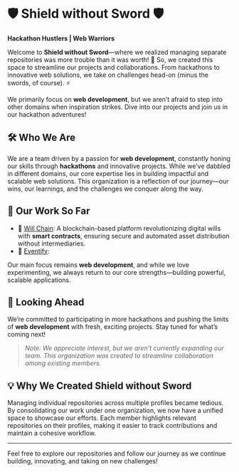 # 🛡️ **Shield without Sword** 🛡️

**Hackathon Hustlers | Web Warriors**

Welcome to **Shield without Sword**—where we realized managing separate repositories was more trouble than it was worth! 🎉 So, we created this space to streamline our projects and collaborations. From hackathons to innovative web solutions, we take on challenges head-on (minus the swords, of course). ⚡

We primarily focus on **web development**, but we aren’t afraid to step into other domains when inspiration strikes. Dive into our projects and join us in our hackathon adventures!

## 🛠️ **Who We Are**

We are a team driven by a passion for **web development**, constantly honing our skills through **hackathons** and innovative projects. While we’ve dabbled in different domains, our core expertise lies in building impactful and scalable web solutions. This organization is a reflection of our journey—our wins, our learnings, and the challenges we conquer along the way.

## 📌 **Our Work So Far**  

- 🔗 [Will Chain](https://github.com/ShieldWithoutSword/Will-Chain): A blockchain-based platform revolutionizing digital wills with **smart contracts**, ensuring secure and automated asset distribution without intermediaries.
- 🚀 [Eventify](https://github.com/ShieldWithoutSword/Eventify): 
  
Our main focus remains **web development**, and while we love experimenting, we always return to our core strengths—building powerful, scalable applications.

## 🚀 **Looking Ahead**

We’re committed to participating in more hackathons and pushing the limits of **web development** with fresh, exciting projects. Stay tuned for what’s coming next!

> *Note: We appreciate interest, but we aren’t currently expanding our team. This organization was created to streamline collaboration among existing members.*

## 💡 **Why We Created Shield without Sword**

Managing individual repositories across multiple profiles became tedious. By consolidating our work under one organization, we now have a unified space to showcase our efforts. Each member highlights relevant repositories on their profiles, making it easier to track contributions and maintain a cohesive workflow.

---

Feel free to explore our repositories and follow our journey as we continue building, innovating, and taking on new challenges!
